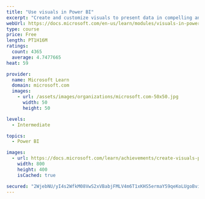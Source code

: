 ```yaml
---
title: "Use visuals in Power BI"
excerpt: "Create and customize visuals to present data in compelling and insightful ways."
webUrl: https://docs.microsoft.com/en-us/learn/modules/visuals-in-power-bi/
type: course
price: Free
length: PT1H16M
ratings:
  count: 4365
  average: 4.7477665
heat: 59

provider:
  name: Microsoft Learn
  domain: microsoft.com
  images:
    - url: /assets/images/organizations/microsoft.com-50x50.jpg
      width: 50
      height: 50

levels:
  - Intermediate

topics:
  - Power BI

images:
  - url: https://docs.microsoft.com/learn/achievements/create-visuals-power-bi-desktop-social.png
    width: 800
    height: 400
    isCached: true

secured: "2WjebNU/yI4s2WfkM08VwS2xVBabjFMLV4m6T1xKHS5ermaY59qeKoLUgoBviM+mmYiQ3vsuKF4Hb5Hml8CZc0aLsz5q+J4tAYz9I3tV/mS5VpWryt7cAt794jof+kELRPwYe+9MLlviXQ2MoFGqd5VxQtiDbzu3Z4xWQEl2I/Yu7YB1tb/A4ypoAL6LqusKD6CMk2g3M3O4g1dETRwCXl54wuHYWn1TObIcYIQU2qFllfgj68QI1sbGWxfHvI3uHatge6VkXlIGsDusuiG/JuWyMDJDDjKtBerWlbYcsiVIzIAk8nXNziUL1KvxWLCgyKczq7wdIJvqti37hb2YW3csH5SvH2SYo7GmrcyFRYi4d2RWgQ5zYQysQwOZW7IiGq92vx9QT2kgQjNIzTMVGW6ECzCpcye9kYBRsCkhb4Q=;Fe1YEV9BIVGpvoKxv9Y72A=="
---
```


